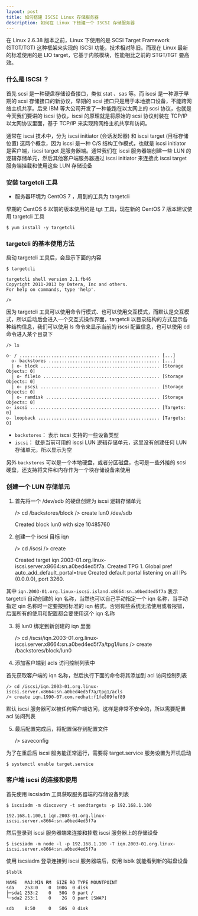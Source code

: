 ```yaml
---
layout: post
title: 如何搭建 ISCSI Linux 存储服务器
description: 如何在 Linux 下搭建一个 ISCSI 存储服务器
---
```


在 Linux 2.6.38 版本之前，Linux 下使用的是 SCSI Target Framework (STGT/TGT) 这种框架来实现的 ISCSI 功能，技术相对陈旧。而现在 Linux 最新的标准使用的是 LIO target，它基于内核模块，性能相比之前的 STGT/TGT 要高效。


### 什么是 ISCSI ？

首先 scsi 是一种硬盘存储设备接口，类似 stat 、sas 等。而 iscsi 是一种源于早期的 scsi 存储接口的新协议，早期的 scsi 接口只是用于本地接口设备，不能跨网络主机共享。后来 IBM 等大公司开发了一种能跑在以太网上的 scsi 协议，也就是今天我们要讲的 iscsi 协议，iscsi 的原理就是将原始的 scsi 协议封装在 TCP/IP 以太网协议里面，基于 TCP/IP 来实现跨网络主机共享和访问。

通常在 iscsi 技术中，分为 iscsi initiator (会话发起器) 和 iscsi target (目标存储位置) 这两个概念，因为 iscsi 是一种 C/S 结构工作模式，也就是 iscsi initiator 是客户端，iscsi target 是服务器端。通常我们在 iscsi 服务器端创建一些 LUN 的逻辑存储单元，然后其他客户端服务器通过 iscsi initiator 来连接此 iscsi target 服务端挂载和使用这些 LUN 存储设备

### 安装 targetcli 工具

- 服务器环境为 CentOS 7 ，用到的工具为 targetcli

早期的 CentOS 6 以前的版本使用的是 tgt 工具，现在新的 CentOS 7 版本建议使用 targetcli 工具

    $ yum install -y targetcli

### targetcli 的基本使用方法

启动 targetcli 工具后，会显示下面的内容

    $ targetcli

    targetcli shell version 2.1.fb46
    Copyright 2011-2013 by Datera, Inc and others.
    For help on commands, type 'help'.

    />

因为 targetcli 工具可以使用命令行模式、也可以使用交互模式，而默认是交互模式，所以启动后会进入一个交互式操作界面，targetcli 以目录结构的方式显示各种结构信息，我们可以使用 ls 命令来显示当前的 iscsi 配置信息，也可以使用 cd 命令进入某个目录下

    /> ls

    o- / ..................................................... [...]
      o- backstores .......................................... [...]
      | o- block ............................................. [Storage Objects: 0]
      | o- fileio ............................................ [Storage Objects: 0]
      | o- pscsi ............................................. [Storage Objects: 0]
      | o- ramdisk ........................................... [Storage Objects: 0]
    o- iscsi ................................................. [Targets: 0]
    o- loopback .............................................. [Targets: 0]

- `backstores`： 表示 iscsi 支持的一些设备类型
- `iscsi`： 就是当前可用的 iscsi LUN 逻辑存储单元，这里没有创建任何 LUN 存储单元，所以显示为空

另外 `backstores` 可以是一个本地硬盘，或者分区磁盘，也可是一些外接的 scsi 硬盘，还支持将文件和内存作为一个块存储设备来使用

### 创建一个 LUN 存储单元

1) 首先将一个 /dev/sdb 的硬盘创建为 iscsi 逻辑存储单元

    /> cd /backstores/block
    /> create lun0 /dev/sdb

    Created block lun0 with size 10485760

2) 创建一个 iscsi 目标 iqn

    /> cd /iscsi
    /> create

    Created target iqn.2003-01.org.linux-iscsi.server.x8664:sn.a0bed4ed5f7a.
    Created TPG 1.
    Global pref auto_add_default_portal=true
    Created default portal listening on all IPs (0.0.0.0), port 3260.

其中 `iqn.2003-01.org.linux-iscsi.island.x8664:sn.a0bed4ed5f7a` 表示 targetcli 自动创建的 iqn 名称，当然也可以自己手动指定一个 iqn 名称，当手动指定 qin 名称时一定要按照标准的 iqn 格式，否则有些系统无法使用或者报错，后面所有的使用和配置都会要使用这个 iqn 名称

3) 将 lun0 绑定到新创建的 iqn 里面

    /> cd /iscsi/iqn.2003-01.org.linux-iscsi.server.x8664:sn.a0bed4ed5f7a/tpg1/luns
    /> create /backstores/block/lun0

4) 添加客户端到 acls 访问控制列表中

首先获取客户端的 iqn 名称，然后执行下面的命令将其添加到 acl 访问控制列表

    /> cd /iscsi/iqn.2003-01.org.linux-iscsi.server.x8664:sn.a0bed4ed5f7a/tpg1/acls
    /> create iqn.1990-07.com.redhat:f1fe809fef89

默认 iscsi 服务器可以被任何客户端访问，这样是非常不安全的，所以需要配置 acl 访问列表

5) 最后配置完成后，将配置保存到配置文件

    /> saveconfig

为了在重启后 iscsi 服务能正常运行，需要将 target.service 服务设置为开机启动

    $ systemctl enable target.service


### 客户端 iscsi 的连接和使用

首先使用 iscsiadm 工具获取服务器端的存储设备列表

    $ iscsiadm -m discovery -t sendtargets -p 192.168.1.100

    192.168.1.100,1 iqn.2003-01.org.linux-iscsi.server.x8664:sn.a0bed4ed5f7a

然后登录到 iscsi 服务器端来连接和挂载 iscsi 服务器上的存储设备

    $ iscsiadm -m node -l -p 192.168.1.100 -T iqn.2003-01.org.linux-iscsi.server.x8664:sn.a0bed4ed5f7a

使用 iscsiadm 登录连接到 iscsi 服务器端后，使用 lsblk 就能看到新的磁盘设备

    $lsblk

    NAME   MAJ:MIN RM  SIZE RO TYPE MOUNTPOINT
    sda    253:0    0  100G  0 disk
    ├─sda1 253:2    0   50G  0 part /
    └─sda2 253:1    0    2G  0 part [SWAP]

    sdb    8:50     0   50G  0 disk

